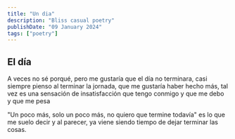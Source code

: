 ```yaml
---
title: "Un dia"
description: "Bliss casual poetry"
publishDate: "09 January 2024"
tags: ["poetry"]
---
```


## El día

A veces no sé porqué, pero me gustaría que el día no terminara,
casi siempre pienso al terminar la jornada, que me gustaría haber hecho más,
tal vez es una sensación de insatisfacción que tengo conmigo y que me debo y que me pesa

"Un poco más, solo un poco más, no quiero que termine todavía" es lo que me suelo decir
y al parecer, ya viene siendo tiempo de dejar terminar las cosas.
